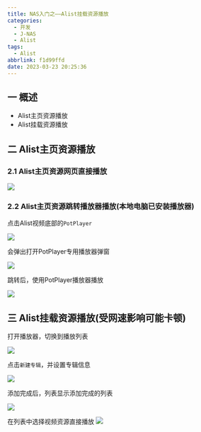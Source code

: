 ```yaml
---
title: NAS入门之——Alist挂载资源播放
categories:
  - 开发
  - J-NAS
  - Alist
tags:
  - Alist
abbrlink: f1d99ffd
date: 2023-03-23 20:25:36
---
```

## 一 概述

* Alist主页资源播放
* Alist挂载资源播放

<!--more-->

## 二 Alist主页资源播放

### 2.1 Alist主页资源网页直接播放

![][1]

### 2.2 Alist主页资源跳转播放器播放(本地电脑已安装播放器)

点击Alist视频底部的`PotPlayer`

![][2]

会弹出打开PotPlayer专用播放器弹窗

![][3]

跳转后，使用PotPlayer播放器播放

![][4]

## 三 Alist挂载资源播放(受网速影响可能卡顿)

打开播放器，切换到播放列表

![][5]

点击`新建专辑`，并设置专辑信息

![][6]

添加完成后，列表显示添加完成的列表

![][7]

在列表中选择视频资源直接播放
![][8]



[1]:https://raw.githubusercontent.com/PGzxc/CDN/master/blog-nas/nas-alist-play-webpage.png
[2]:https://raw.githubusercontent.com/PGzxc/CDN/master/blog-nas/nas-alist-play-webpage-jump-potplayer.png
[3]:https://raw.githubusercontent.com/PGzxc/CDN/master/blog-nas/nas-alist-play-webpage-jump-potplayer-alert.png
[4]:https://raw.githubusercontent.com/PGzxc/CDN/master/blog-nas/nas-alist-play-webpage-jump-potplayer-view.png
[5]:https://raw.githubusercontent.com/PGzxc/CDN/master/blog-nas/nas-alist-play-potplayer-playlist.png
[6]:https://raw.githubusercontent.com/PGzxc/CDN/master/blog-nas/nas-alist-play-potplayer-add-list.png
[7]:https://raw.githubusercontent.com/PGzxc/CDN/master/blog-nas/nas-alist-play-potplayer-playlist-folder.png
[8]:https://raw.githubusercontent.com/PGzxc/CDN/master/blog-nas/nas-alist-play-potplayer-list-play.png